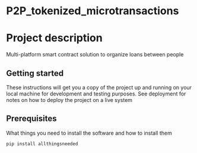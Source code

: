 # P2P_tokenized_microtransactions

# Project description 

Multi-platform smart contract solution to organize loans between people


## Getting started

These instructions will get you a copy of the project up and running on your local machine for development and testing purposes. See deployment for notes on how to deploy the project on a live system


## Prerequisites

What things you need to install the software and how to install them

```bash
pip install allthingsneeded
```
